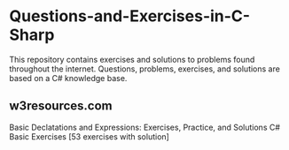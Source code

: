 # Questions-and-Exercises-in-C-Sharp
This repository contains exercises and solutions to problems found throughout the internet. Questions, problems, exercises, and solutions are based on a C# knowledge base.

## w3resources.com
Basic Declatations and Expressions: Exercises, Practice, and Solutions 
C# Basic Exercises [53 exercises with solution]
